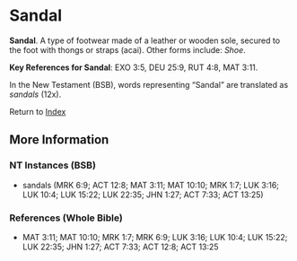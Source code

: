 # Sandal
**Sandal**. 
A type of footwear made of a leather or wooden sole, secured to the foot with thongs or straps (acai). 
Other forms include: 
*Shoe*. 


**Key References for Sandal**: 
EXO 3:5, DEU 25:9, RUT 4:8, MAT 3:11. 




In the New Testament (BSB), words representing “Sandal” are translated as 
*sandals* (12x). 


Return to [Index](00-Index.md)

## More Information

### NT Instances (BSB)

* sandals (MRK 6:9; ACT 12:8; MAT 3:11; MAT 10:10; MRK 1:7; LUK 3:16; LUK 10:4; LUK 15:22; LUK 22:35; JHN 1:27; ACT 7:33; ACT 13:25)



### References (Whole Bible)

* MAT 3:11; MAT 10:10; MRK 1:7; MRK 6:9; LUK 3:16; LUK 10:4; LUK 15:22; LUK 22:35; JHN 1:27; ACT 7:33; ACT 12:8; ACT 13:25



